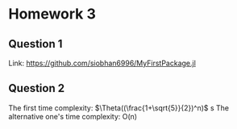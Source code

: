# Homework 3
## Question 1
Link: https://github.com/siobhan6996/MyFirstPackage.jl

## Question 2
The first time complexity: $\Theta((\frac{1+\sqrt{5}}{2})^n)$
s
The alternative one's time complexity: O(n)
